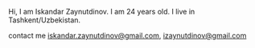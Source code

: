Hi, I am Iskandar Zaynutdinov.
I am 24 years old. I live in Tashkent/Uzbekistan.


contact me iskandar.zaynutdinov@gmail.com, izaynutdinov@gmail.com